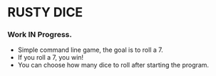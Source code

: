 # RUSTY DICE 



### Work IN Progress.


- Simple command line game, the goal is to roll a 7.
- If you roll a 7, you win! 
- You can choose how many dice to roll after starting the program.

